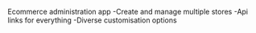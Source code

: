 Ecommerce administration app
-Create and manage multiple stores
-Api links for everything
-Diverse customisation options
